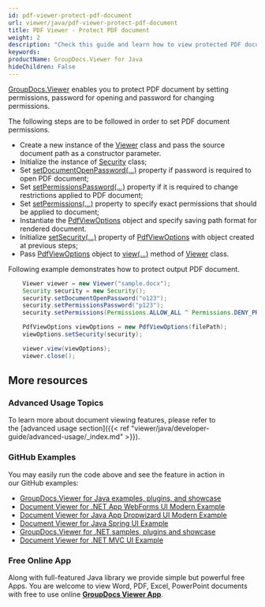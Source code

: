 ```yaml
---
id: pdf-viewer-protect-pdf-document
url: viewer/java/pdf-viewer-protect-pdf-document
title: PDF Viewer - Protect PDF document
weight: 2
description: "Check this guide and learn how to view protected PDF documents inside your Java application using PDF Viewer by GroupDocs."
keywords: 
productName: GroupDocs.Viewer for Java
hideChildren: False
---
```

[GroupDocs.Viewer](https://products.groupdocs.com/viewer) enables you to protect PDF document by setting permissions, password for opening and password for changing permissions.

The following steps are to be followed in order to set PDF document permissions.

*   Create a new instance of the [Viewer](https://apireference.groupdocs.com/viewer/java/com.groupdocs.viewer/Viewer) class and pass the source document path as a constructor parameter.
*   Initialize the instance of [Security](https://apireference.groupdocs.com/viewer/java/com.groupdocs.viewer.options/Security) class;
*   Set [setDocumentOpenPassword(...)](https://apireference.groupdocs.com/viewer/java/com.groupdocs.viewer.options/Security#setDocumentOpenPassword(java.lang.String)) property if password is required to open PDF document;
*   Set [setPermissionsPassword(...)](https://apireference.groupdocs.com/viewer/java/com.groupdocs.viewer.options/Security#setPermissionsPassword(java.lang.String)) property if it is required to change restrictions applied to PDF document; 
*   Set [setPermissions(...)](https://apireference.groupdocs.com/viewer/java/com.groupdocs.viewer.options/Security#setPermissions(int)) property to specify exact permissions that should be applied to document;
*   Instantiate the [PdfViewOptions](https://apireference.groupdocs.com/viewer/java/com.groupdocs.viewer.options/PdfViewOptions) object and specify saving path format for rendered document.
*   Initialize [setSecurity(...)](https://apireference.groupdocs.com/viewer/java/com.groupdocs.viewer.options/PdfViewOptions#setSecurity(com.groupdocs.viewer.options.Security)) property of [PdfViewOptions](https://apireference.groupdocs.com/viewer/java/com.groupdocs.viewer.options/PdfViewOptions) with object created at previous steps;
*   Pass [PdfViewOptions](https://apireference.groupdocs.com/viewer/java/com.groupdocs.viewer.options/PdfViewOptions) object to [view(...)](https://apireference.groupdocs.com/viewer/java/com.groupdocs.viewer/Viewer#view(com.groupdocs.viewer.options.ViewOptions)) method of [Viewer](https://apireference.groupdocs.com/viewer/java/com.groupdocs.viewer/Viewer) class.

Following example demonstrates how to protect output PDF document.

```java
    Viewer viewer = new Viewer("sample.docx");
    Security security = new Security();
    security.setDocumentOpenPassword("o123");
    security.setPermissionsPassword("p123");
    security.setPermissions(Permissions.ALLOW_ALL ^ Permissions.DENY_PRINTING);

    PdfViewOptions viewOptions = new PdfViewOptions(filePath);
    viewOptions.setSecurity(security);

    viewer.view(viewOptions);
    viewer.close();
```

## More resources
### Advanced Usage Topics
To learn more about document viewing features, please refer to the [advanced usage section]({{< ref "viewer/java/developer-guide/advanced-usage/_index.md" >}}).

### GitHub Examples
You may easily run the code above and see the feature in action in our GitHub examples:
*   [GroupDocs.Viewer for Java examples, plugins, and showcase](https://github.com/groupdocs-viewer/GroupDocs.Viewer-for-Java)
*   [Document Viewer for .NET App WebForms UI Modern Example](https://github.com/groupdocs-viewer/GroupDocs.Viewer-for-Java-WebForms)    
*   [Document Viewer for Java App Dropwizard UI Modern Example](https://github.com/groupdocs-viewer/GroupDocs.Viewer-for-Java-Dropwizard)    
*   [Document Viewer for Java Spring UI Example](https://github.com/groupdocs-viewer/GroupDocs.Viewer-for-Java-Spring)
*   [GroupDocs.Viewer for .NET samples, plugins and showcase](https://github.com/groupdocs-viewer/GroupDocs.Viewer-for-.NET)
*   [Document Viewer for .NET MVC UI Example](https://github.com/groupdocs-viewer/GroupDocs.Viewer-for-Java-MVC)     

### Free Online App
Along with full-featured Java library we provide simple but powerful free Apps.
You are welcome to view Word, PDF, Excel, PowerPoint documents with free to use online **[GroupDocs Viewer App](https://products.groupdocs.app/viewer)**.
